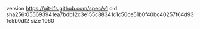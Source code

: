 version https://git-lfs.github.com/spec/v1
oid sha256:055693941ea7bdb12c3e155c88341c1c50ce51b0f40bc40257f64d931e5b0df2
size 1060
